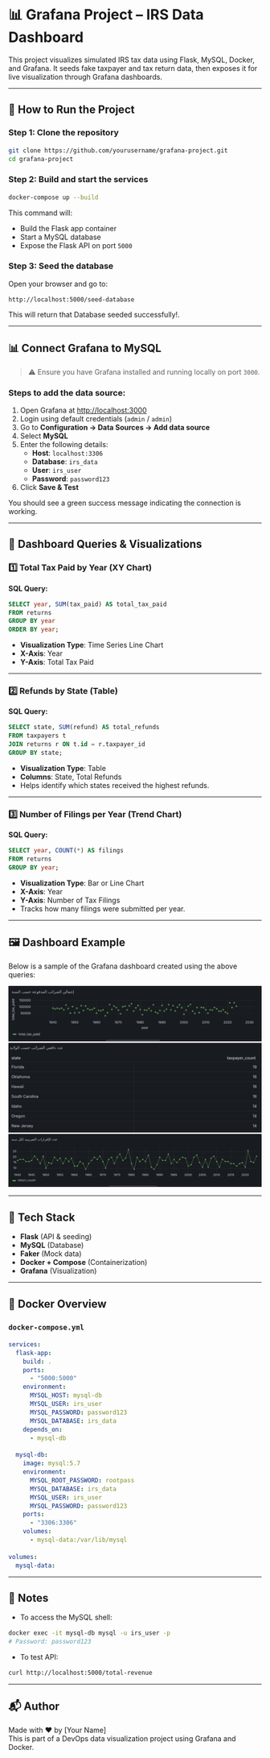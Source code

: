 
# 📊 Grafana Project – IRS Data Dashboard

This project visualizes simulated IRS tax data using Flask, MySQL, Docker, and Grafana. It seeds fake taxpayer and tax return data, then exposes it for live visualization through Grafana dashboards.

---

## 🚀 How to Run the Project

### Step 1: Clone the repository

```bash
git clone https://github.com/yourusername/grafana-project.git
cd grafana-project
```

### Step 2: Build and start the services

```bash
docker-compose up --build
```

This command will:
- Build the Flask app container
- Start a MySQL database
- Expose the Flask API on port `5000`

### Step 3: Seed the database

Open your browser and go to:

```
http://localhost:5000/seed-database
```

This will return that Database seeded successfully!.

---

## 📊 Connect Grafana to MySQL

> ⚠️ Ensure you have Grafana installed and running locally on port `3000`.

### Steps to add the data source:

1. Open Grafana at [http://localhost:3000](http://localhost:3000)
2. Login using default credentials (`admin` / `admin`)
3. Go to **Configuration → Data Sources → Add data source**
4. Select **MySQL**
5. Enter the following details:
   - **Host**: `localhost:3306`
   - **Database**: `irs_data`
   - **User**: `irs_user`
   - **Password**: `password123`
6. Click **Save & Test**

You should see a green success message indicating the connection is working.

---

## 🧾 Dashboard Queries & Visualizations

### 1️⃣ Total Tax Paid by Year (XY Chart)

**SQL Query:**
```sql
SELECT year, SUM(tax_paid) AS total_tax_paid
FROM returns
GROUP BY year
ORDER BY year;
```

- **Visualization Type**: Time Series Line Chart
- **X-Axis**: Year
- **Y-Axis**: Total Tax Paid

---

### 2️⃣ Refunds by State (Table)

**SQL Query:**
```sql
SELECT state, SUM(refund) AS total_refunds
FROM taxpayers t
JOIN returns r ON t.id = r.taxpayer_id
GROUP BY state;
```

- **Visualization Type**: Table
- **Columns**: State, Total Refunds
- Helps identify which states received the highest refunds.

---

### 3️⃣ Number of Filings per Year (Trend Chart)

**SQL Query:**
```sql
SELECT year, COUNT(*) AS filings
FROM returns
GROUP BY year;
```

- **Visualization Type**: Bar or Line Chart
- **X-Axis**: Year
- **Y-Axis**: Number of Tax Filings
- Tracks how many filings were submitted per year.

---

## 🖼 Dashboard Example

Below is a sample of the Grafana dashboard created using the above queries:

![XY Chart](./images/xy_chart.png)
![Refunds Table](./images/refunds_table.png)
![Filings Trend](./images/trend_chart.png)

---

## 🧰 Tech Stack

- **Flask** (API & seeding)
- **MySQL** (Database)
- **Faker** (Mock data)
- **Docker + Compose** (Containerization)
- **Grafana** (Visualization)

---

## 🐳 Docker Overview

### `docker-compose.yml`

```yaml
services:
  flask-app:
    build: .
    ports:
      - "5000:5000"
    environment:
      MYSQL_HOST: mysql-db
      MYSQL_USER: irs_user
      MYSQL_PASSWORD: password123
      MYSQL_DATABASE: irs_data
    depends_on:
      - mysql-db

  mysql-db:
    image: mysql:5.7
    environment:
      MYSQL_ROOT_PASSWORD: rootpass
      MYSQL_DATABASE: irs_data
      MYSQL_USER: irs_user
      MYSQL_PASSWORD: password123
    ports:
      - "3306:3306"
    volumes:
      - mysql-data:/var/lib/mysql

volumes:
  mysql-data:
```

---

## 📎 Notes

- To access the MySQL shell:
```bash
docker exec -it mysql-db mysql -u irs_user -p
# Password: password123
```

- To test API:
```bash
curl http://localhost:5000/total-revenue
```

---

## 📬 Author

Made with ❤️ by [Your Name]  
This is part of a DevOps data visualization project using Grafana and Docker.


